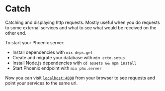 # Catch

Catching and displaying http requests. Mostly useful when you do requests to some external services and what to see what would be received on the other end.

To start your Phoenix server:

  * Install dependencies with `mix deps.get`
  * Create and migrate your database with `mix ecto.setup`
  * Install Node.js dependencies with `cd assets && npm install`
  * Start Phoenix endpoint with `mix phx.server`

Now you can visit [`localhost:4000`](http://localhost:4000) from your browser to see requests and point your services to the same url.
